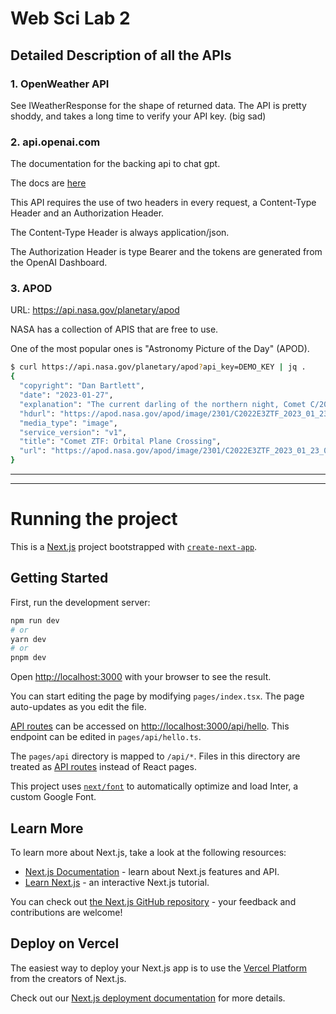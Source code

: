 # Web Sci Lab 2

## Detailed Description of all the APIs

### 1. OpenWeather API

See IWeatherResponse for the shape of returned data. The API is pretty shoddy, and takes a long time to verify your API key. (big sad)

### 2. api.openai.com

The documentation for the backing api to chat gpt. 

The docs are [here](https://beta.openai.com/docs/api-reference/authentication)

This API requires the use of two headers in every request, 
a Content-Type Header and an Authorization Header.

The Content-Type Header is always application/json.

The Authorization Header is type Bearer and the tokens are generated from the OpenAI Dashboard.

### 3. APOD
URL: https://api.nasa.gov/planetary/apod

NASA has a collection of APIS that are free to use. 

One of the most popular ones is "Astronomy Picture of the Day" (APOD).

```bash
$ curl https://api.nasa.gov/planetary/apod?api_key=DEMO_KEY | jq .
{
  "copyright": "Dan Bartlett",
  "date": "2023-01-27",
  "explanation": "The current darling of the northern night, Comet C/2022 E3 ZTF is captured in this telescopic image from a dark sky location at June Lake, California. Of course Comet ZTF has been growing brighter in recent days, headed for its closest approach to Earth on February 1.  But this view was recorded on January 23, very close to the time planet Earth crossed the orbital plane of long-period Comet ZTF. The comet's broad, whitish dust tail is still curved and fanned out away from the Sun as Comet ZTF sweeps along its orbit. Due to perspective near the orbital plane crossing, components of the fanned out dust tail appear on both sides of the comet's green tinted coma though, to lend Comet ZTF a visually striking (left) anti-tail. Buffeted by solar activity the comet's narrower ion tail also streams away from the coma diagonally to the right, across the nearly three degree wide field of view.",
  "hdurl": "https://apod.nasa.gov/apod/image/2301/C2022E3ZTF_2023_01_23_054036PST_DEBartlett.jpg",
  "media_type": "image",
  "service_version": "v1",
  "title": "Comet ZTF: Orbital Plane Crossing",
  "url": "https://apod.nasa.gov/apod/image/2301/C2022E3ZTF_2023_01_23_054036PST_DEBartlett1024.jpg"
}
```


---

---

# Running the project

This is a [Next.js](https://nextjs.org/) project bootstrapped with [`create-next-app`](https://github.com/vercel/next.js/tree/canary/packages/create-next-app).

## Getting Started

First, run the development server:

```bash
npm run dev
# or
yarn dev
# or
pnpm dev
```

Open [http://localhost:3000](http://localhost:3000) with your browser to see the result.

You can start editing the page by modifying `pages/index.tsx`. The page auto-updates as you edit the file.

[API routes](https://nextjs.org/docs/api-routes/introduction) can be accessed on [http://localhost:3000/api/hello](http://localhost:3000/api/hello). This endpoint can be edited in `pages/api/hello.ts`.

The `pages/api` directory is mapped to `/api/*`. Files in this directory are treated as [API routes](https://nextjs.org/docs/api-routes/introduction) instead of React pages.

This project uses [`next/font`](https://nextjs.org/docs/basic-features/font-optimization) to automatically optimize and load Inter, a custom Google Font.

## Learn More

To learn more about Next.js, take a look at the following resources:

- [Next.js Documentation](https://nextjs.org/docs) - learn about Next.js features and API.
- [Learn Next.js](https://nextjs.org/learn) - an interactive Next.js tutorial.

You can check out [the Next.js GitHub repository](https://github.com/vercel/next.js/) - your feedback and contributions are welcome!

## Deploy on Vercel

The easiest way to deploy your Next.js app is to use the [Vercel Platform](https://vercel.com/new?utm_medium=default-template&filter=next.js&utm_source=create-next-app&utm_campaign=create-next-app-readme) from the creators of Next.js.

Check out our [Next.js deployment documentation](https://nextjs.org/docs/deployment) for more details.
